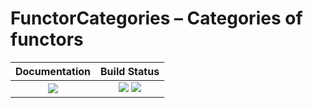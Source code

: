 <!-- BEGIN HEADER -->
# FunctorCategories – Categories of functors

| **Documentation**         | **Build Status**                                            |
|:-------------------------:|:-----------------------------------------------------------:|
| [![][docs-img]][docs-url] | [![][tests-img]][tests-url] [![][codecov-img]][codecov-url] |
<!-- END HEADER -->

<!-- BEGIN FOOTER -->
[docs-img]: https://img.shields.io/badge/docs-stable-blue.svg
[docs-url]: https://homalg-project.github.io/FunctorCategories/doc/chap0.html

[tests-img]: https://github.com/homalg-project/FunctorCategories/workflows/Tests/badge.svg
[tests-url]: https://github.com/homalg-project/FunctorCategories/actions?query=workflow%3ATests

[codecov-img]: https://codecov.io/gh/homalg-project/FunctorCategories/branch/master/graph/badge.svg
[codecov-url]: https://codecov.io/gh/homalg-project/FunctorCategories
<!-- END FOOTER -->
